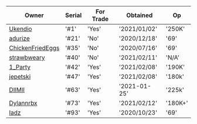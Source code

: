 | Owner | Serial | For Trade | Obtained | Op |
| ---| --- | --- | --- | --- |
| [Ukendio](https://www.rolimons.com/player/97718174) | '#1' | 'Yes' | '2021/01/02' | '250K' |
| [adurize](https://www.rolimons.com/player/57987655) | '#21' | 'No' | '2020/12/18' | '69' |
| [ChickenFriedEggs](https://www.rolimons.com/player/77476651) | '#35' | 'No' | '2020/07/16' | '69' |
| [strawbweary](https://www.rolimons.com/player/553613550) | '#40' | 'No' | '2021/02/11' | 'N/A'
| [1_Party](https://www.rolimons.com/player/42101188) | '#42' | 'Yes' | '2021/02/08' | '190K'
| [jepetski](https://www.rolimons.com/player/129796060) | '#47' | 'Yes' | '2021/02/08' | '180k'
| [DIlMlI](https://www.rolimons.com/player/87785944) | '#63' | 'Yes'| '2021-01-25' | '225k'
| [Dylannrbx](https://www.rolimons.com/player/1421960692) | '#73' | 'Yes' | '2021/02/12' | '180K+'
| [Iadz](https://www.rolimons.com/player/99724216) | '#93' | 'Yes' | '2020/10/23' | '69' | 

